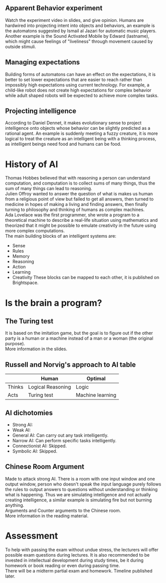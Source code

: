 ## Apparent Behavior experiment
Watch the experiment video in slides, and give opinion.
Humans are hardwired into projecting intent into objects and behaviors, an example is the automatons suggested by Ismail al Jazari for automatic music players. Another example is the Sound Activated Mobile by Edward (lastname), which might cause feelings of "liveliness" through movement caused by outside stimuli.

## Managing expectations
Building forms of automatons can have an effect on the expectations, it is better to set lower expectations that are easier to reach rather than impossibly high expectations using current technology. For example, a child-like robot does not create high expectations for complex behavior while adult shaped robots will be expected to achieve more complex tasks.

## Projecting intelligence
According to Daniel Dennet, it makes evolutionary sense to project intelligence onto objects whose behavior can be slightly predicted as a rational agent. An example is suddenly meeting a fuzzy creature, it is more logical to treat the creature as an intelligent being with a thinking process, as intelligent beings need food and humans can be food.

# History of AI
Thomas Hobbes believed that with reasoning a person can understand computation, and computation is to collect sums of many things, thus the sum of many things can lead to reasoning.\
Julien Offroy wanted to answer the question of what is makes us human from a religious point of view but failed to get all answers, then turned to medicine in hopes of making a living and finding answers, then finally turning to philosophy and thinking of humans as complex machines.\
Ada Lovelace was the first programmer, she wrote a program to a theoretical machine to describe a real-life situation using mathematics and theorized that it might be possible to emulate creativity in the future using more complex computations.\
The main building blocks of an intelligent systems are:
- Sense
- Rules
- Memory
- Reasoning
- Action
- Learning
- Creativity
These blocks can be mapped to each other, it is published on Brightspace.

# Is the brain a program?

## The Turing test
It is based on the imitation game, but the goal is to figure out if the other party is a human or a machine instead of a man or a woman (the original purpose).\
More information in the slides.

## Russell and Norvig's approach to AI table
|          | Human             | Optimal           |
|----------|-------------------|-------------------|
| Thinks   | Logical Reasoning | Logic             |
| Acts     | Turing test       | Machine learning  |

## AI dichotomies
- Strong AI:
- Weak AI:
- General AI: Can carry out any task intelligently.
- Narrow AI: Can perform specific tasks intelligently.
- Connectionist AI: Skipped.
- Symbolic AI: Skipped.

## Chinese Room Argument
Made to attack strong AI. There is a room with one input window and one output window, person who doesn't speak the input language purely follows the rules to output answers to questions without understanding or thinking what is happening.
Thus we are simulating intelligence and not actually creating intelligence, a similar example is simulating fire but not burning anything.\
Arguments and Counter arguments to the Chinese room.\
More information in the reading material.

# Assessment
To help with passing the exam without undue stress, the lecturers will offer possible exam questions during lectures.
It is also recommended to be invested in intellectual development during study times, be it during homework or book reading or even during passing time.\
There will be a midterm partial exam and homework. Timeline published later.
